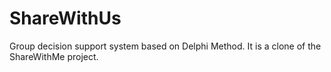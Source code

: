 # ShareWithUs
Group decision support system based on Delphi Method. It is a clone of the ShareWithMe project.

